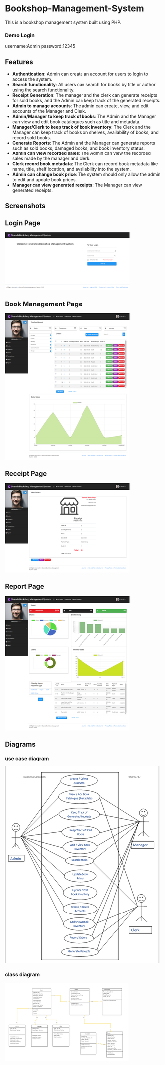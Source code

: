 # Bookshop-Management-System


This is a bookshop management system built using PHP.
### Demo Login
username:Admin
password:12345

## Features

- **Authentication**: Admin can create an account for users to login to access the system.
- **Search functionality**: All users can search for books by title or author using the search functionality.
- **Receipt Generation**: The manager and the clerk can generate receipts for sold books, and the Admin can keep track of the generated receipts.
- **Admin to manage accounts**: The admin can create, view, and edit accounts of the Manager and Clerk.
- **Admin/Manager to keep track of books**: The Admin and the Manager can view and edit book catalogues such as title and metadata.
- **Manager/Clerk to keep track of book inventory**: The Clerk and the Manager can keep track of books on shelves, availability of books, and record sold books.
- **Generate Reports**: The Admin and the Manager can generate reports such as sold books, damaged books, and book inventory status.
- **Admin can view recorded sales**: The Admin can view the recorded sales made by the manager and clerk.
- **Clerk record book metadata**: The Clerk can record book metadata like name, title, shelf location, and availability into the system.
- **Admin can change book price**: The system should only allow the admin to edit and update book prices.
- **Manager can view generated receipts**: The Manager can view generated receipts.






## Screenshots



## Login Page
<img src="screenshots/login.png" width="400">

## Book Management Page
<img src="screenshots/home.png" width="400">

## Receipt Page
<img src="screenshots/receipt.png" width="400">

## Report Page
<img src="screenshots/report.png" width="400">




##  Diagrams
### use case diagram
![Usecase](screenshots/usecase.png)
### class diagram
![Class](screenshots/classdiagram.png)

